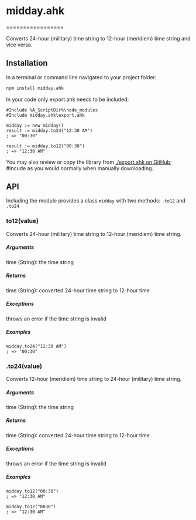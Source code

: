 # midday.ahk
=================

Converts 24-hour (military) time string to 12-hour (meridiem) time string and vice versa.


## Installation
In a terminal or command line navigated to your project folder:
```bash
npm install midday.ahk
```

In your code only export.ahk needs to be included:
```autohotkey
#Include %A_ScriptDir%\node_modules
#Include midday.ahk\export.ahk

midday := new midday()
result := midday.to24("12:30 AM")
; => "00:30"

result := midday.to12("00:30")
; => "12:30 AM"
```
You may also review or copy the library from [./export.ahk on GitHub](https://raw.githubusercontent.com/chunjee/midday.ahk/master/export.ahk); #Incude as you would normally when manually downloading.

## API
Including the module provides a class `midday` with two methods: `.to12` and `.to24`

### to12(value)

Converts 24-hour (military) time string to 12-hour (meridiem) time string.

##### Arguments
time (String): the time string

##### Returns
time (String): converted 24-hour time string to 12-hour time

##### Exceptions
throws an error if the time string is invalid

##### Examples
```autohotkey
midday.to24("12:30 AM")
; => "00:30"
```


### .to24(value)
Converts 12-hour (meridiem) time string to 24-hour (military) time string.

##### Arguments
time (String): the time string

##### Returns
time (String): converted 24-hour time string to 12-hour time

##### Exceptions
throws an error if the time string is invalid

##### Examples
```autohotkey
midday.to12("00:30")
; => "12:30 AM"

midday.to12("0030")
; => "12:30 AM"
```
